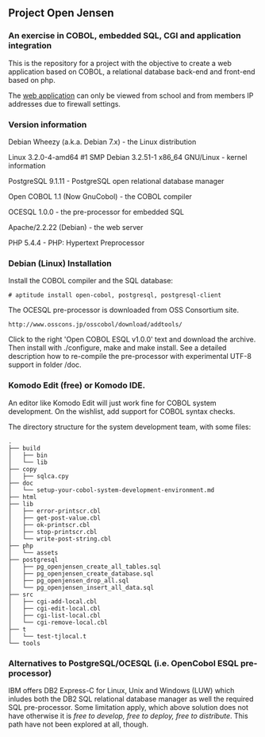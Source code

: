 ## Project Open Jensen

### An exercise in COBOL, embedded SQL, CGI and application integration

This is the repository for a project with the objective to create a web application
based on COBOL, a relational database back-end and front-end based on php.

The [web application](http://mc-butter.se/index.php) can only be viewed
from school and from members IP addresses due to firewall settings.


### Version information

Debian Wheezy (a.k.a. Debian 7.x) - the Linux distribution

Linux 3.2.0-4-amd64 #1 SMP Debian 3.2.51-1 x86_64 GNU/Linux - kernel information

PostgreSQL 9.1.11 - PostgreSQL open relational database manager

Open COBOL 1.1 (Now GnuCobol) - the COBOL compiler

OCESQL 1.0.0 - the pre-processor for embedded SQL

Apache/2.2.22 (Debian) - the web server

PHP 5.4.4 - PHP: Hypertext Preprocessor


### Debian (Linux) Installation

Install the COBOL compiler and the SQL database:

    # aptitude install open-cobol, postgresql, postgresql-client
    
The OCESQL pre-processor is downloaded from OSS Consortium site.
    
    http://www.osscons.jp/osscobol/download/addtools/

Click to the right 'Open COBOL ESQL v1.0.0' text and download the archive.
Then install with ./configure, make and make install. See a detailed description
how to re-compile the pre-processor with experimental UTF-8 support in folder /doc.


### Komodo Edit (free) or Komodo IDE.

An editor like Komodo Edit will just work fine for COBOL system
development. On the wishlist, add support for COBOL syntax checks.

The directory structure for the system development team, with some files:
```
.
├── build
│   ├── bin
│   └── lib
├── copy
│   ├── sqlca.cpy
├── doc
│   └── setup-your-cobol-system-development-environment.md
├── html
├── lib
│   ├── error-printscr.cbl
│   ├── get-post-value.cbl
│   ├── ok-printscr.cbl
│   ├── stop-printscr.cbl
│   └── write-post-string.cbl
├── php
│   └── assets
├── postgresql
│   ├── pg_openjensen_create_all_tables.sql
│   ├── pg_openjensen_create_database.sql
│   ├── pg_openjensen_drop_all.sql
│   └── pg_openjensen_insert_all_data.sql
├── src
│   ├── cgi-add-local.cbl
│   ├── cgi-edit-local.cbl
│   ├── cgi-list-local.cbl
│   └── cgi-remove-local.cbl
├── t
│   └── test-tjlocal.t
└── tools
```

### Alternatives to PostgreSQL/OCESQL (i.e. OpenCobol ESQL pre-processor)

IBM offers DB2 Express-C for Linux, Unix and Windows (LUW) which
inludes both the DB2 SQL relational database manager as well
the required SQL pre-processor. Some limitation apply, which above
solution does not have otherwise it is *free to develop, free to deploy,
free to distribute*. This path have not been explored at all, though.
